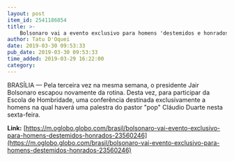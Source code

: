 ```yaml
---
layout: post
item_id: 2541186854
title: >-
    Bolsonaro vai a evento exclusivo para homens 'destemidos e honrados'
author: Tatu D'Oquei
date: 2019-03-30 09:53:33
pub_date: 2019-03-30 09:53:33
time_added: 2019-03-29 16:22:00
category: 
---
```


BRASÍLIA — Pela terceira vez na mesma semana, o presidente Jair Bolsonaro escapou novamente da rotina. Desta vez, para participar da Escola de Hombridade, uma conferência destinada exclusivamente a homens na qual haverá uma palestra do pastor "pop" Cláudio Duarte nesta sexta-feira.

**Link:** [https://m.oglobo.globo.com/brasil/bolsonaro-vai-evento-exclusivo-para-homens-destemidos-honrados-23560246](https://m.oglobo.globo.com/brasil/bolsonaro-vai-evento-exclusivo-para-homens-destemidos-honrados-23560246)

